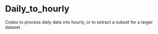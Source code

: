 # Daily_to_hourly
Codes to process daily data into hourly, or to extract a subset for a larger dataset
